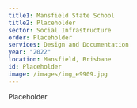 ```yaml
---
title1: Mansfield State School
title2: Placeholder
sector: Social Infrastructure
order: Placeholder
services: Design and Documentation
year: "2022"
location: Mansfield, Brisbane
id: Placeholder
image: /images/img_e9909.jpg
---
```

P﻿laceholder